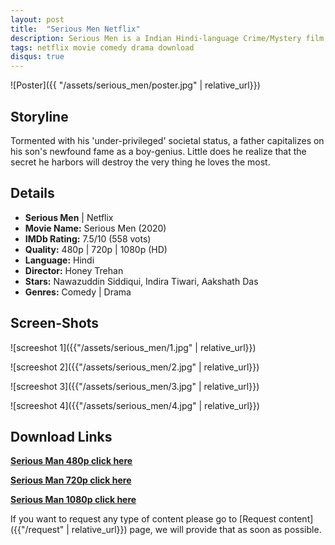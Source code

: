 ```yaml
---
layout: post
title:  "Serious Men Netflix"
description: Serious Men is a Indian Hindi-language Crime/Mystery film, Now Available on Netflix
tags: netflix movie comedy drama download
disqus: true
---
```


![Poster]({{ "/assets/serious_men/poster.jpg" | relative_url}})

## Storyline

Tormented with his 'under-privileged' societal status, a father capitalizes on his son's newfound fame as a boy-genius. Little does he realize that the secret he harbors will destroy the very thing he loves the most.

## Details

* **Serious Men** \| Netflix
* **Movie Name:** Serious Men (2020)
* **IMDb Rating:** 7.5/10 (558 vots)
* **Quality:** 480p \| 720p \| 1080p (HD)
* **Language:** Hindi
* **Director:** Honey Trehan
* **Stars:** Nawazuddin Siddiqui, Indira Tiwari, Aakshath Das
* **Genres:** Comedy \| Drama

## Screen-Shots

![screeshot 1]({{"/assets/serious_men/1.jpg" | relative_url}})

![screeshot 2]({{"/assets/serious_men/2.jpg" | relative_url}})

![screeshot 3]({{"/assets/serious_men/3.jpg" | relative_url}})

![screeshot 4]({{"/assets/serious_men/4.jpg" | relative_url}})

## Download Links

**<a href="https://gplinks.co/serious_man_480p" target="_blank">Serious Man 480p click here</a>**<br>
<!-- **Size:** -->
**<a href="https://gplinks.co/serious_man_720p" target="_blank">Serious Man 720p click here</a>**<br>
<!-- **Size:** -->
**<a href="https://gplinks.co/serious_man_1080p" target="_blank">Serious Man 1080p click here</a>**<br>
<!-- **Size:** -->

If you want to request any type of content please go to [Request content]({{"/request" | relative_url}}) page, we will provide that as soon as possible.